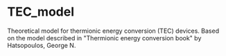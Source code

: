 # TEC_model
Theoretical model for thermionic energy conversion (TEC) devices.
Based on the model described in "Thermionic energy conversion book" by Hatsopoulos, George N.
